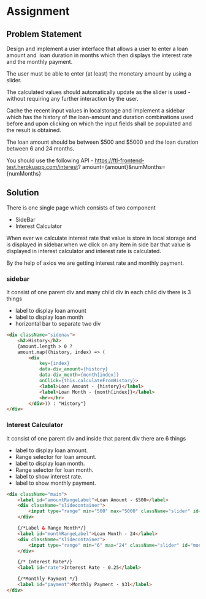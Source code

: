 # Assignment

## Problem Statement

Design and implement a user interface that allows a user to enter a loan amount and  loan duration in months which then displays the interest rate and the monthly payment.

The user must be able to enter (at least) the monetary amount by using a slider.  

The calculated values should automatically update as the slider is used -without requiring any further interaction by the user.

Cache the recent input values in localstorage and Implement a sidebar which has the history of the loan-amount and duration combinations used before and upon clicking on which the input fields shall be populated and the result is obtained.

The loan amount should be between $500 and $5000 and the loan duration between 6 and 24 months.

You should use the following API - https://ftl-frontend-test.herokuapp.com/interest?
amount={amount}&numMonths={numMonths}

## Solution

There is one single page which consists of two component

* SideBar
* Interest Calculator 

When ever we calculate interest rate that value is store in local storage and is displayed in sidebar.when we click on any item in side bar that value is displayed in interest calculator and interest rate is calculated.

By the help of axios we are getting interest rate and monthly payment.

### sidebar

It consist of one parent div and many child div in each child div there is 3 things 

* label to display loan amount
* label to display loan month
* horizontal bar to separate two div 

```html
<div className="sidenav">
    <h2>History</h2>
    {amount.length > 0 ?
    amount.map((history, index) => (
        <div
            key={index}
            data-div_amount={history}
            data-div_month={month[index]}
            onClick={this.calculateFromHistory}>
            <label>Loan Amount - {history}</label>
            <label>Loan Month - {month[index]}</label>
            <hr></hr>
        </div>)) : "History"}
</div>
```

### Interest Calculator

It consist of one parent div and inside that parent div there are 6 things 

* label to display loan amount.
* Range selector for loan amount.
* label to display loan month.
* Range selector for loan month.
* label to show interest rate.
* label to show monthly payment. 

```html
<div className="main">
    <label id="amountRangeLabel">Loan Amount - $500</label>
    <div className="slidecontainer">
        <input type="range" min="500" max="5000" className="slider" id="amountRange" onMouseUp={this.calculate.bind(this)} onChange={this.show}></input>
    </div>

    {/*Label & Range Month*/}
    <label id="monthRangeLabel">Loan Month - 24</label>
    <div className="slidecontainer">
        <input type="range" min="6" max="24" className="slider" id="monthRange" onMouseUp={this.calculate.bind(this)} onChange={this.show} ></input>
    </div>

    {/* Interest Rate*/}
    <label id="rate">Interest Rate - 0.25</label>

    {/*Monthly Payment */}
    <label id="payment">Monthly Payment - $31</label>
</div>
```


